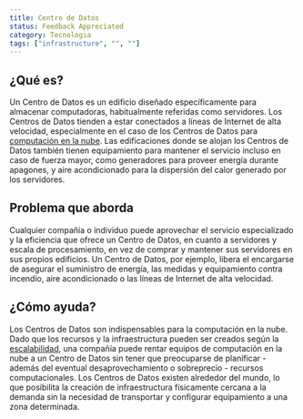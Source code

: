 ```yaml
---
title: Centro de Datos
status: Feedback Appreciated
category: Tecnologia
tags: ["infrastructure", "", ""]
---
```


## ¿Qué es?

Un Centro de Datos es un edificio diseñado específicamente para almacenar computadoras, habitualmente referidas como servidores.
Los Centros de Datos tienden a estar conectados a líneas de Internet de alta velocidad,
especialmente en el caso de los Centros de Datos para [computación en la nube](/es/cloud-computing/).
Las edificaciones donde se alojan los Centros de Datos también tienen equipamiento para mantener el servicio incluso en caso de fuerza mayor,
como generadores para proveer energía durante apagones,
y aire acondicionado para la dispersión del calor generado por los servidores.

## Problema que aborda

Cualquier compañía o individuo puede aprovechar el servicio especializado y la eficiencia que ofrece un Centro de Datos,
en cuanto a servidores y escala de procesamiento, en vez de comprar y mantener sus servidores en sus propios edificios.
Un Centro de Datos, por ejemplo, libera el encargarse de asegurar el suministro de energía, las medidas y equipamiento contra incendio,
aire acondicionado o las líneas de Internet de alta velocidad.

## ¿Cómo ayuda?

Los Centros de Datos son indispensables para la computación en la nube.
Dado que los recursos y la infraestructura pueden ser creados según la [escalabilidad](/es/scalability/),
una compañía puede rentar equipos de computación en la nube a un Centro de Datos sin tener que preocuparse de planificar -
además del eventual desaprovechamiento o sobreprecio - recursos computacionales.
Los Centros de Datos existen alrededor del mundo,
lo que posibilita la creación de infraestructura físicamente cercana a la demanda
sin la necesidad de transportar y configurar equipamiento a una zona determinada.
